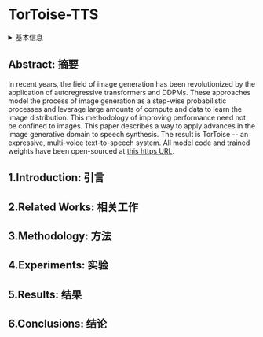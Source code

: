 # TorToise-TTS

<details>
<summary>基本信息</summary>

- 标题: "Better Speech Synthesis through Scaling"
- 作者:
  - 01 James Betker
- 链接:
  - [ArXiv](https://arxiv.org/abs/2305.07243)
  - [Publication]()
  - [Github](https://github.com/neonbjb/tortoise-tts)
  - [Demo](http://nonint.com/static/tortoise_v2_examples.html)
- 文件:
  - [ArXiv] #TODO
  - [Publication] #TODO

</details>

## Abstract: 摘要

In recent years, the field of image generation has been revolutionized by the application of autoregressive transformers and DDPMs.
These approaches model the process of image generation as a step-wise probabilistic processes and leverage large amounts of compute and data to learn the image distribution.
This methodology of improving performance need not be confined to images.
This paper describes a way to apply advances in the image generative domain to speech synthesis.
The result is TorToise -- an expressive, multi-voice text-to-speech system.
All model code and trained weights have been open-sourced at [this https URL](https://github.com/neonbjb/tortoise-tts).

## 1.Introduction: 引言

## 2.Related Works: 相关工作

## 3.Methodology: 方法

## 4.Experiments: 实验

## 5.Results: 结果

## 6.Conclusions: 结论
